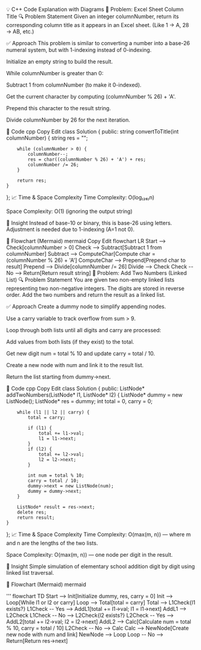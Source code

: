 💡 C++ Code Explanation with Diagrams
🚀 Problem: Excel Sheet Column Title
🔍 Problem Statement
Given an integer columnNumber, return its corresponding column title as it appears in an Excel sheet.
(Like 1 → A, 28 → AB, etc.)

✅ Approach
This problem is similar to converting a number into a base-26 numeral system, but with 1-indexing instead of 0-indexing.

Initialize an empty string to build the result.

While columnNumber is greater than 0:

Subtract 1 from columnNumber (to make it 0-indexed).

Get the current character by computing (columnNumber % 26) + 'A'.

Prepend this character to the result string.

Divide columnNumber by 26 for the next iteration.

🧾 Code
cpp
Copy
Edit
class Solution {
public:
    string convertToTitle(int columnNumber) {
        string res = "";

        while (columnNumber > 0) {
            columnNumber--;
            res = char((columnNumber % 26) + 'A') + res;
            columnNumber /= 26;
        }

        return res;        
    }
};
📈 Time & Space Complexity
Time Complexity: O(log₍₂₆₎n)

Space Complexity: O(1) (ignoring the output string)

🧠 Insight
Instead of base-10 or binary, this is base-26 using letters. Adjustment is needed due to 1-indexing (A=1 not 0).

🔁 Flowchart (Mermaid)
mermaid
Copy
Edit
flowchart LR
    Start --> Check[columnNumber > 0]
    Check --> Subtract[Subtract 1 from columnNumber]
    Subtract --> ComputeChar[Compute char = (columnNumber % 26) + 'A']
    ComputeChar --> Prepend[Prepend char to result]
    Prepend --> Divide[columnNumber /= 26]
    Divide --> Check
    Check -- No --> Return[Return result string]
🚀 Problem: Add Two Numbers (Linked List)
🔍 Problem Statement
You are given two non-empty linked lists representing two non-negative integers. The digits are stored in reverse order. Add the two numbers and return the result as a linked list.

✅ Approach
Create a dummy node to simplify appending nodes.

Use a carry variable to track overflow from sum > 9.

Loop through both lists until all digits and carry are processed:

Add values from both lists (if they exist) to the total.

Get new digit num = total % 10 and update carry = total / 10.

Create a new node with num and link it to the result list.

Return the list starting from dummy->next.

🧾 Code
cpp
Copy
Edit
class Solution {
public:
    ListNode* addTwoNumbers(ListNode* l1, ListNode* l2) {
        ListNode* dummy = new ListNode();
        ListNode* res = dummy;
        int total = 0, carry = 0;

        while (l1 || l2 || carry) {
            total = carry;

            if (l1) {
                total += l1->val;
                l1 = l1->next;
            }
            if (l2) {
                total += l2->val;
                l2 = l2->next;
            }

            int num = total % 10;
            carry = total / 10;
            dummy->next = new ListNode(num);
            dummy = dummy->next;
        }

        ListNode* result = res->next;
        delete res;
        return result;         
    }
};
📈 Time & Space Complexity
Time Complexity: O(max(m, n)) — where m and n are the lengths of the two lists.

Space Complexity: O(max(m, n)) — one node per digit in the result.

🧠 Insight
Simple simulation of elementary school addition digit by digit using linked list traversal.

🔁 Flowchart (Mermaid)
mermaid

'''
flowchart TD
    Start --> Init[Initialize dummy, res, carry = 0]
    Init --> Loop[While l1 or l2 or carry]
    Loop --> Total[total = carry]
    Total --> L1Check{l1 exists?}
    L1Check -- Yes --> AddL1[total += l1->val; l1 = l1->next]
    AddL1 --> L2Check
    L1Check -- No --> L2Check{l2 exists?}
    L2Check -- Yes --> AddL2[total += l2->val; l2 = l2->next]
    AddL2 --> Calc[Calculate num = total % 10, carry = total / 10]
    L2Check -- No --> Calc
    Calc --> NewNode[Create new node with num and link]
    NewNode --> Loop
    Loop -- No --> Return[Return res->next]
  


    

